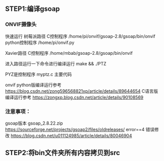 ## STEP1:编译gsoap
### ONVIF摄像头
快速运行
树莓派路径
C控制程序 /home/pi/onvif/gsoap-2.8/gsoap/bin/onvif
python控制程序 /home/pi/onvif.py

Xavier路径
C控制程序 /home/mbab/gsoap-2.8/gsoap/bin/onvif

进入路径运行一下命令进行编译运行
make && ./PTZ

PYZ是控制程序
myptz.c 主要代码

onvif python版编译运行参考
https://blog.csdn.net/zong596568821xp/article/details/89644654
C语言版编译运行参考
https://zongxp.blog.csdn.net/article/details/90108569

### 注意事项：
gsoap版本 gsoap_2.8.22.zip
https://sourceforge.net/projects/gsoap2/files/oldreleases/
error==4 错误修改
https://blog.csdn.net/u011124985/article/details/80046904

## STEP2:将bin文件夹所有内容拷贝到src
